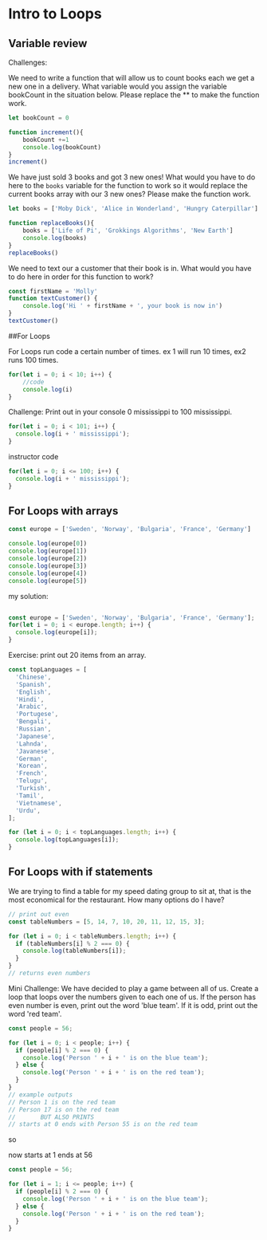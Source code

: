 # Intro to Loops

## Variable review
Challenges:

We need to write a function that will allow us to count books each we get a new one in a delivery.
What variable would you assign the variable bookCount in the situation below.
Please replace the ** to make the function work.

```js
let bookCount = 0

function increment(){
    bookCount +=1
    console.log(bookCount)
}
increment()
```

We have just sold 3 books and got 3 new ones! What would you have to do here to the `books` variable for the function to work so it would replace the current books array with our 3 new ones?
Please make the function work.
```js
let books = ['Moby Dick', 'Alice in Wonderland', 'Hungry Caterpillar']

function replaceBooks(){
    books = ['Life of Pi', 'Grokkings Algorithms', 'New Earth']
    console.log(books)
}
replaceBooks()

```
We need to text our a customer that their book is in. What would you have to do here in order for this function to work?
```js
const firstName = 'Molly' 
function textCustomer() {
    console.log('Hi ' + firstName + ', your book is now in')
}
textCustomer()
```
##For Loops

For Loops run code a certain number of times.  ex 1 will run 10 times, ex2 runs 100 times.
```js
for(let i = 0; i < 10; i++) {
    //code 
    console.log(i)
}
```
Challenge: Print out in your console 0 mississippi to 100 mississippi.

```js
for(let i = 0; i < 101; i++) {
  console.log(i + ' mississippi');
}
```
instructor code

```js
for(let i = 0; i <= 100; i++) {
  console.log(i + ' mississippi');
}
```

## For Loops with arrays

```js
const europe = ['Sweden', 'Norway', 'Bulgaria', 'France', 'Germany']

console.log(europe[0])
console.log(europe[1])
console.log(europe[2])
console.log(europe[3])
console.log(europe[4])
console.log(europe[5])

```

my solution:

```js

const europe = ['Sweden', 'Norway', 'Bulgaria', 'France', 'Germany'];
for(let i = 0; i < europe.length; i++) {
  console.log(europe[i]);
}
```
Exercise: print out 20 items from an array.

```js
const topLanguages = [
  'Chinese',
  'Spanish',
  'English',
  'Hindi',
  'Arabic',
  'Portugese',
  'Bengali',
  'Russian',
  'Japanese',
  'Lahnda',
  'Javanese',
  'German',
  'Korean',
  'French',
  'Telugu',
  'Turkish',
  'Tamil',
  'Vietnamese',
  'Urdu',
];

for (let i = 0; i < topLanguages.length; i++) {
  console.log(topLanguages[i]);
}
```

## For Loops with if statements

We are trying to find a table for my speed dating group to sit at, that is the most economical for the restaurant. How many options do I have?
```js
// print out even
const tableNumbers = [5, 14, 7, 10, 20, 11, 12, 15, 3];

for (let i = 0; i < tableNumbers.length; i++) {
  if (tableNumbers[i] % 2 === 0) {
    console.log(tableNumbers[i]);
  }
}
// returns even numbers

```

Mini Challenge: We have decided to play a game between all of us. Create a loop that loops over the numbers given to each one of us. If the person has even number is even, print out the word 'blue team'. If it is odd, print out the word 'red team'.

```js
const people = 56;

for (let i = 0; i < people; i++) {
  if (people[i] % 2 === 0) {
    console.log('Person ' + i + ' is on the blue team');
  } else {
    console.log('Person ' + i + ' is on the red team');
  }
}
// example outputs
// Person 1 is on the red team
// Person 17 is on the red team
//       BUT ALSO PRINTS
// starts at 0 ends with Person 55 is on the red team
```
so

now starts at 1 ends at 56
```js
const people = 56;

for (let i = 1; i <= people; i++) {
  if (people[i] % 2 === 0) {
    console.log('Person ' + i + ' is on the blue team');
  } else {
    console.log('Person ' + i + ' is on the red team');
  }
}

```